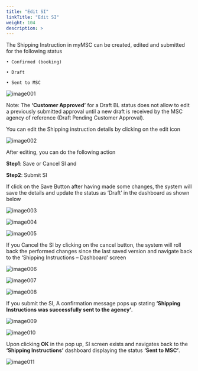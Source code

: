 ```yaml
---
title: "Edit SI"
linkTitle: "Edit SI"
weight: 104
description: >
---
```

The Shipping Instruction in myMSC can be created, edited and submitted for the following status 

    • Confirmed (booking)

    • Draft

    • Sent to MSC

![image001](/images/Edit_SI/image001.png#center)

Note: The **‘Customer Approved’** for a Draft BL status does not allow to edit a previously submitted approval until a new draft is received by the MSC agency of reference (Draft Pending Customer Approval). 

You can edit the Shipping instruction details by clicking on the edit icon

![image002](/images/Edit_SI/image002.PNG#center)

After editing, you can do the following action

**Step1**: Save or Cancel SI and

**Step2**: Submit SI

If click on the Save Button after having made some changes, the system will save the details and update the status as ‘Draft’ in the dashboard as shown below

![image003](/images/Edit_SI/image003.PNG#center)

![image004](/images/Edit_SI/image004.PNG#center)

![image005](/images/Edit_SI/image005.PNG#center)

If you Cancel the SI by clicking on the cancel button, the system will roll back the performed changes since the last saved version and navigate back to the ‘Shipping Instructions – Dashboard’ screen

![image006](/images/Edit_SI/image006.PNG#center)

![image007](/images/Edit_SI/image007.PNG#center)

![image008](/images/Edit_SI/image008.PNG#center)

If you submit the SI, A confirmation message pops up stating **‘Shipping Instructions was successfully sent to the agency’**.

![image009](/images/Edit_SI/image009.PNG#center)

![image010](/images/Edit_SI/image010.PNG#center)

Upon clicking **OK** in the pop up, SI screen exists and navigates back to the **‘Shipping Instructions’** dashboard displaying the status **‘Sent to MSC’**.

![image011](/images/Edit_SI/image011.PNG#center)
